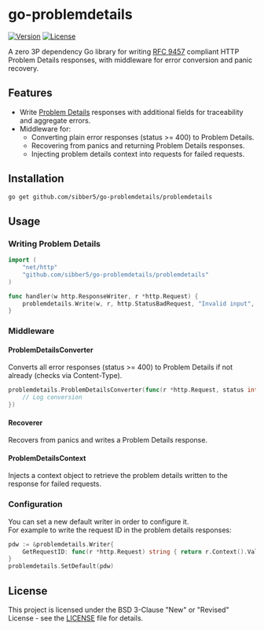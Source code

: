 # go-problemdetails

[![Version](https://img.shields.io/github/v/tag/sibber5/go-problemdetails?include_prereleases&label=latest)](https://pkg.go.dev/github.com/sibber5/go-problemdetails)
[![License](https://img.shields.io/badge/license-BSD--3--Clause-blue.svg?color=lightgrey)](LICENSE)

A zero 3P dependency Go library for writing [RFC 9457](https://www.rfc-editor.org/rfc/rfc9457.html) compliant HTTP Problem Details responses, with middleware for error conversion and panic recovery.

## Features

- Write [Problem Details](https://www.rfc-editor.org/rfc/rfc9457.html) responses with additional fields for traceability and aggregate errors.
- Middleware for:
  - Converting plain error responses (status >= 400) to Problem Details.
  - Recovering from panics and returning Problem Details responses.
  - Injecting problem details context into requests for failed requests.

## Installation

```sh
go get github.com/sibber5/go-problemdetails/problemdetails
```

## Usage

### Writing Problem Details

```go
import (
    "net/http"
    "github.com/sibber5/go-problemdetails/problemdetails"
)

func handler(w http.ResponseWriter, r *http.Request) {
    problemdetails.Write(w, r, http.StatusBadRequest, "Invalid input", errcodes.InvalidInput)
}
```

### Middleware

#### ProblemDetailsConverter

Converts all error responses (status >= 400) to Problem Details if not already (checks via Content-Type).

```go
problemdetails.ProblemDetailsConverter(func(r *http.Request, status int) {
    // Log conversion
})
```

#### Recoverer

Recovers from panics and writes a Problem Details response.

#### ProblemDetailsContext

Injects a context object to retrieve the problem details written to the response for failed requests.

### Configuration

You can set a new default writer in order to configure it.  
For example to write the request ID in the problem details responses:

```go
pdw := &problemdetails.Writer{
    GetRequestID: func(r *http.Request) string { return r.Context().Value(RequestIDCtxKey).(string) },
}
problemdetails.SetDefault(pdw)
```

## License

This project is licensed under the BSD 3-Clause "New" or "Revised" License - see the [LICENSE](LICENSE) file for details.
